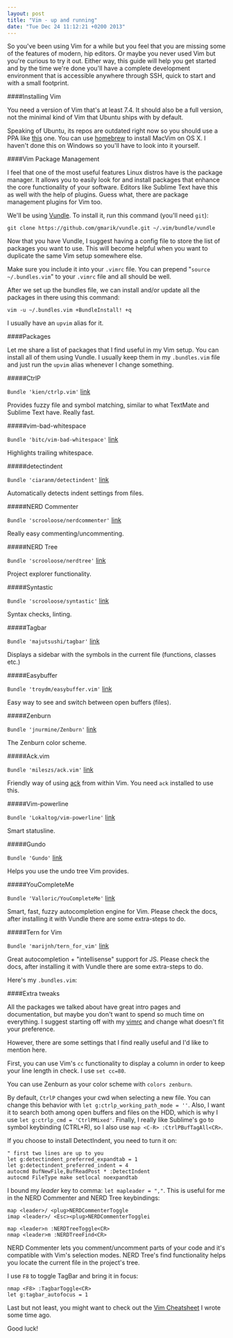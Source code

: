 ```yaml
---
layout: post
title: "Vim - up and running"
date: "Tue Dec 24 11:12:21 +0200 2013"
---
```


So you've been using Vim for a while but you feel that you are missing some of
the features of modern, hip editors. Or maybe you never used Vim but you're
curious to try it out. Either way, this guide will help you get started and
by the time we're done you'll have a complete development environment that is
accessible anywhere through SSH, quick to start and with a small footprint.

####Installing Vim

You need a version of Vim that's at least 7.4. It should also be a full version,
not the minimal kind of Vim that Ubuntu ships with by default.

Speaking of Ubuntu, its repos are outdated right now so you should use a PPA
like [this](https://launchpad.net/~nmi/+archive/vim-snapshots) one. You can
use [homebrew](http://brew.sh/) to install MacVim on OS X. I haven't done this
on Windows so you'll have to look into it yourself.

####Vim Package Management

I feel that one of the most useful features Linux distros have is the package
manager. It allows you to easily look for and install packages that enhance
the core functionality of your software. Editors like Sublime Text have this as
well with the help of plugins. Guess what, there are package management plugins
for Vim too.

We'll be using [Vundle](https://github.com/gmarik/vundle). To install it,
run this command (you'll need `git`):

    git clone https://github.com/gmarik/vundle.git ~/.vim/bundle/vundle

Now that you have Vundle, I suggest having a config file to store the
list of packages you want to use. This will
become helpful when you want
to duplicate the same Vim setup somewhere else.

<script src="https://gist.github.com/mihneadb/8111150.js"></script>

Make sure you include it into your `.vimrc` file. You can prepend
"`source ~/.bundles.vim`" to your `.vimrc` file and all should be well.

After we set up the bundles file, we can install and/or update all the packages
in there using this command:

    vim -u ~/.bundles.vim +BundleInstall! +q

I usually have an `upvim` alias for it.

####Packages

Let me share a list of packages that I find useful in my Vim setup. You can
install all of them using Vundle. I usually keep them in my `.bundles.vim` file
and just run the `upvim` alias whenever I change something.

#####CtrlP

`Bundle 'kien/ctrlp.vim'` [link](https://github.com/kien/ctrlp.vim)

Provides fuzzy file and symbol matching, similar to what TextMate and Sublime
Text have. Really fast.


#####vim-bad-whitespace

`Bundle 'bitc/vim-bad-whitespace'` [link](https://github.com/bitc/vim-bad-whitespace)

Highlights trailing whitespace.


#####detectindent

`Bundle 'ciaranm/detectindent'` [link](https://github.com/ciaranm/detectindent)

Automatically detects indent settings from files.


#####NERD Commenter

`Bundle 'scrooloose/nerdcommenter'` [link](https://github.com/scrooloose/nerdcommenter)

Really easy commenting/uncommenting.


#####NERD Tree

`Bundle 'scrooloose/nerdtree'` [link](https://github.com/scrooloose/nerdtree)

Project explorer functionality.


#####Syntastic

`Bundle 'scrooloose/syntastic'` [link](https://github.com/scrooloose/syntastic)

Syntax checks, linting.


#####Tagbar

`Bundle 'majutsushi/tagbar'` [link](https://github.com/majutsushi/tagbar)

Displays a sidebar with the symbols in the current file (functions, classes etc.)


#####Easybuffer

`Bundle 'troydm/easybuffer.vim'` [link](https://github.com/troydm/easybuffer.vim)

Easy way to see and switch between open buffers (files).


#####Zenburn

`Bundle 'jnurmine/Zenburn'` [link](https://github.com/jnurmine/Zenburn)

The Zenburn color scheme.


#####Ack.vim

`Bundle 'mileszs/ack.vim'` [link](https://github.com/mileszs/ack.vim)

Friendly way of using [ack](http://search.cpan.org/~petdance/ack/ack) from
within Vim. You need `ack` installed to use this.


#####Vim-powerline

`Bundle 'Lokaltog/vim-powerline'` [link](https://github.com/Lokaltog/vim-powerline)

Smart statusline.


#####Gundo

`Bundle 'Gundo'` [link](http://www.vim.org/scripts/script.php?script_id=3304)

Helps you use the undo tree Vim provides.


#####YouCompleteMe

`Bundle 'Valloric/YouCompleteMe'` [link](https://github.com/Valloric/YouCompleteMe)

Smart, fast, fuzzy autocompletion engine for Vim. Please check the docs, after
installing it with Vundle there are some extra-steps to do.


#####Tern for Vim

`Bundle 'marijnh/tern_for_vim'` [link](https://github.com/marijnh/tern_for_vim)

Great autocompletion + "intellisense" support for JS. Please check the docs, after
installing it with Vundle there are some extra-steps to do.


Here's my `.bundles.vim`:

<script src="https://gist.github.com/mihneadb/8111728.js"></script>


####Extra tweaks

All the packages we talked about have great intro pages and documentation, but
maybe you don't want to spend so much time on everything. I suggest starting
off with my
[vimrc](https://github.com/mihneadb/configs/blob/master/vimrc) and change what
doesn't fit your preference.

However, there are some settings that I find  really useful and I'd like to mention
here.

First, you can use Vim's `cc` functionality to display a column in order to keep
your line length in check. I use `set cc=80`.

You can use Zenburn as your color scheme with `colors zenburn`.

By default, `CtrlP` changes your cwd when selecting a new file. You can change
this behavior with `let g:ctrlp_working_path_mode = ''`. Also, I want it to
search both among open buffers and files on the HDD, which is why I use
`let g:ctrlp_cmd = 'CtrlPMixed'`. Finally, I really like Sublime's go to symbol
keybinding (CTRL+R), so I also use `map <C-R> :CtrlPBufTagAll<CR>`.

If you choose to install DetectIndent, you need to turn it on:

    " first two lines are up to you
    let g:detectindent_preferred_expandtab = 1
    let g:detectindent_preferred_indent = 4
    autocmd BufNewFile,BufReadPost * :DetectIndent
    autocmd FileType make setlocal noexpandtab

I bound my *leader* key to comma: `let mapleader = ","`. This is useful for me
in the NERD Commenter and NERD Tree keybindings:

    map <leader>/ <plug>NERDCommenterToggle
    imap <leader>/ <Esc><plug>NERDCommenterTogglei

    map <leader>n :NERDTreeToggle<CR>
    nmap <leader>m :NERDTreeFind<CR>

NERD Commenter lets you comment/uncomment parts of your code and it's compatible
with Vim's selection modes. NERD Tree's find functionality helps you locate
the current file in the project's tree.

I use `F8` to toggle TagBar and bring it in focus:

    nmap <F8> :TagbarToggle<CR>
    let g:tagbar_autofocus = 1


Last but not least, you might want to check out the
[Vim Cheatsheet](http://www.mihneadb.net/post/vim-cheatsheet/) I wrote some
time ago.


Good luck!
